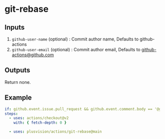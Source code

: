 # git-rebase

## Inputs

1. `github-user-name` (optional) : Commit author name, Defaults to github-actions
2. `github-user-email` (optional) : Commit author email, Defaults to github-actions@github.com

## Outputs

Return none.

## Example

```yaml
if: github.event.issue.pull_request && github.event.comment.body == '@github rebase'
steps:
  - uses: actions/checkout@v2
    with: { fetch-depth: 0 }

  - uses: plusvision/actions/git-rebase@main
```
